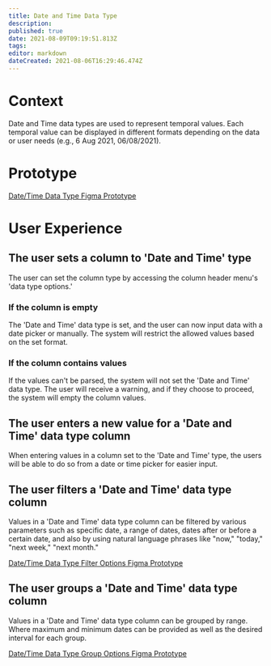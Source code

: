 ```yaml
---
title: Date and Time Data Type
description: 
published: true
date: 2021-08-09T09:19:51.813Z
tags: 
editor: markdown
dateCreated: 2021-08-06T16:29:46.474Z
---
```


# Context
Date and Time data types are used to represent temporal values. Each temporal value can be displayed in different formats depending on the data or user needs (e.g., 6 Aug 2021, 06/08/2021).

# Prototype
[Date/Time Data Type Figma Prototype](https://www.figma.com/proto/Uaf1ntcldzK2U41Jhw6vS2/Mathesar-MVP?page-id=3559%3A26639&node-id=3576%3A27555&viewport=2021%2C524%2C0.5210340619087219&scaling=contain&starting-point-node-id=3576%3A27555)

# User Experience

## The user sets a column to 'Date and Time' type
The user can set the column type by accessing the column header menu's  'data type options.'
### If the column is empty
The 'Date and Time' data type is set, and the user can now input data with a date picker or manually. The system will restrict the allowed values based on the set format. 
### If the column contains values
If the values can't be parsed, the system will not set the 'Date and Time' data type. The user will receive a warning, and if they choose to proceed, the system will empty the column values.

## The user enters a new value for a  'Date and Time' data type column
When entering values in a column set to the 'Date and Time' type, the users will be able to do so from a date or time picker for easier input.

## The user filters a 'Date and Time' data type column
Values in a 'Date and Time' data type column can be filtered by various parameters such as specific date, a range of dates, dates after or before a certain date, and also by using natural language phrases like "now," "today," "next week," "next month."

[Date/Time Data Type Filter Options Figma Prototype](https://www.figma.com/proto/Uaf1ntcldzK2U41Jhw6vS2/Mathesar-MVP?page-id=3577%3A29502&node-id=3577%3A29694&viewport=223%2C320%2C0.4651184380054474&scaling=min-zoom)

## The user groups a 'Date and Time' data type column
Values in a 'Date and Time' data type column can be grouped by range. Where maximum and minimum dates can be provided as well as the desired interval for each group.

[Date/Time Data Type Group Options Figma Prototype](https://www.figma.com/file/Uaf1ntcldzK2U41Jhw6vS2/Mathesar-MVP?node-id=3596%3A31421)
